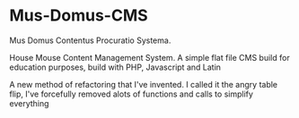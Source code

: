 # Mus-Domus-CMS
Mus Domus Contentus Procuratio Systema.

House Mouse Content Management System.
A simple flat file CMS build for education purposes, build with PHP, Javascript and Latin

A new method of refactoring that I've invented.
I called it the angry table flip, I've forcefully removed alots of functions and calls to simplify everything 
